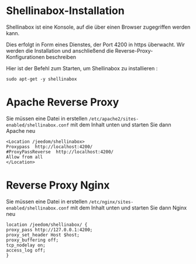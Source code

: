 # Shellinabox-Installation

Shellinabox ist eine Konsole, auf die über einen Browser zugegriffen werden kann.

Dies erfolgt in Form eines Dienstes, der Port 4200 in https überwacht. Wir werden die Installation und anschließend die Reverse-Proxy-Konfigurationen beschreiben

Hier ist der Befehl zum Starten, um Shellinabox zu installieren :

``sudo apt-get -y shellinabox``

# Apache Reverse Proxy

Sie müssen eine Datei in erstellen ``/etc/apache2/sites-enabled/shellinabox.conf`` mit dem Inhalt unten und starten Sie dann Apache neu

````
<Location /jeedom/shellinabox>
Proxypass  http://localhost:4200/
#ProxyPassReverse  http://localhost:4200/
Allow from all
</Location>
````

# Reverse Proxy Nginx

Sie müssen eine Datei in erstellen ``/etc/nginx/sites-enabled/shellinabox.conf`` mit dem Inhalt unten und starten Sie dann Nginx neu

````
location /jeedom/shellinabox/ {
proxy_pass http://127.0.0.1:4200;
proxy_set_header Host $host;
proxy_buffering off;
tcp_nodelay on;
access_log off;
}
````

